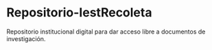 # Repositorio-IestRecoleta
Repositorio institucional digital para dar acceso libre a documentos de investigación.
